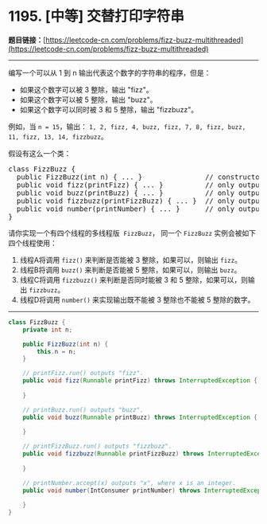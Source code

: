 # 1195. [中等] 交替打印字符串

**题目链接：**[https://leetcode-cn.com/problems/fizz-buzz-multithreaded](https://leetcode-cn.com/problems/fizz-buzz-multithreaded)

---

<div class="content__1Y2H">
 <div class="notranslate">
  <p>编写一个可以从 1 到 n 输出代表这个数字的字符串的程序，但是：</p> 
  <ul> 
   <li>如果这个数字可以被 3 整除，输出 "fizz"。</li> 
   <li>如果这个数字可以被 5 整除，输出&nbsp;"buzz"。</li> 
   <li>如果这个数字可以同时被 3 和 5 整除，输出 "fizzbuzz"。</li> 
  </ul> 
  <p>例如，当&nbsp;<code>n = 15</code>，输出：&nbsp;<code>1, 2, fizz, 4, buzz, fizz, 7, 8, fizz, buzz, 11, fizz, 13, 14, fizzbuzz</code>。</p> 
  <p>假设有这么一个类：</p> 
  <pre class="language-text">class FizzBuzz {
&nbsp; public FizzBuzz(int n) { ... }&nbsp;              // constructor
  public void fizz(printFizz) { ... }          // only output "fizz"
  public void buzz(printBuzz) { ... }          // only output "buzz"
  public void fizzbuzz(printFizzBuzz) { ... }  // only output "fizzbuzz"
  public void number(printNumber) { ... }      // only output the numbers
}</pre> 
  <p>请你实现一个有四个线程的多线程版&nbsp;&nbsp;<code>FizzBuzz</code>，&nbsp;同一个&nbsp;<code>FizzBuzz</code>&nbsp;实例会被如下四个线程使用：</p> 
  <ol> 
   <li>线程A将调用&nbsp;<code>fizz()</code>&nbsp;来判断是否能被 3 整除，如果可以，则输出&nbsp;<code>fizz</code>。</li> 
   <li>线程B将调用&nbsp;<code>buzz()</code>&nbsp;来判断是否能被 5 整除，如果可以，则输出&nbsp;<code>buzz</code>。</li> 
   <li>线程C将调用&nbsp;<code>fizzbuzz()</code>&nbsp;来判断是否同时能被 3 和 5 整除，如果可以，则输出&nbsp;<code>fizzbuzz</code>。</li> 
   <li>线程D将调用&nbsp;<code>number()</code>&nbsp;来实现输出既不能被 3 整除也不能被 5 整除的数字。</li> 
  </ol> 
 </div>
</div>

---

```java
class FizzBuzz {
    private int n;

    public FizzBuzz(int n) {
        this.n = n;
    }

    // printFizz.run() outputs "fizz".
    public void fizz(Runnable printFizz) throws InterruptedException {
        
    }

    // printBuzz.run() outputs "buzz".
    public void buzz(Runnable printBuzz) throws InterruptedException {
        
    }

    // printFizzBuzz.run() outputs "fizzbuzz".
    public void fizzbuzz(Runnable printFizzBuzz) throws InterruptedException {
        
    }

    // printNumber.accept(x) outputs "x", where x is an integer.
    public void number(IntConsumer printNumber) throws InterruptedException {
        
    }
}
```